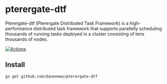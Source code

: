 # pterergate-dtf
Pterergate-dtf (Pterergate Distributed Task Framework) is a high-performance distributed task framework that supports parallelly scheduling thousands 
of running tasks deployed in a cluster consisting of tens thousands of nodes.

[![Actions](https://github.com/danenmao/pterergate-dtf/workflows/CI/badge.svg)](https://github.com/danenmao/pterergate-dtf/actions?query=workflow:CI)

## Install

```console
go get github.com/danenmao/pterergate-dtf
```

